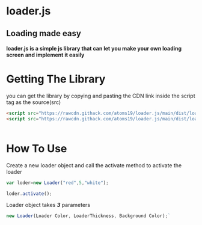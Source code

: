 # loader.js
## Loading made easy

#### loader.js is a simple js library that can let you make your own loading screen and implement it easily

# Getting The Library

you can get the library by copying and pasting the CDN link inside the script tag as the source(src)

```html
<script src="https://rawcdn.githack.com/atoms19/loader.js/main/dist/loader.js"></script>
<script src="https://rawcdn.githack.com/atoms19/loader.js/main/dist/loader.min.js"></script>
  
```

# How To Use

Create a new loader object and call the activate method to activate the loader

```javascript
var loder=new Loader("red",5,"white");

loder.activate(); 
```
Loader object takes ***3*** parameters
```javascript
new Loader(Loader Color, LoaderThickness, Background Color);`
```
